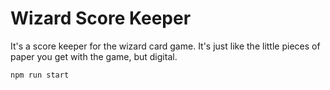 # Wizard Score Keeper
It's a score keeper for the wizard card game.
It's just like the little pieces of paper you get with the game, but digital.

```bash
npm run start
```